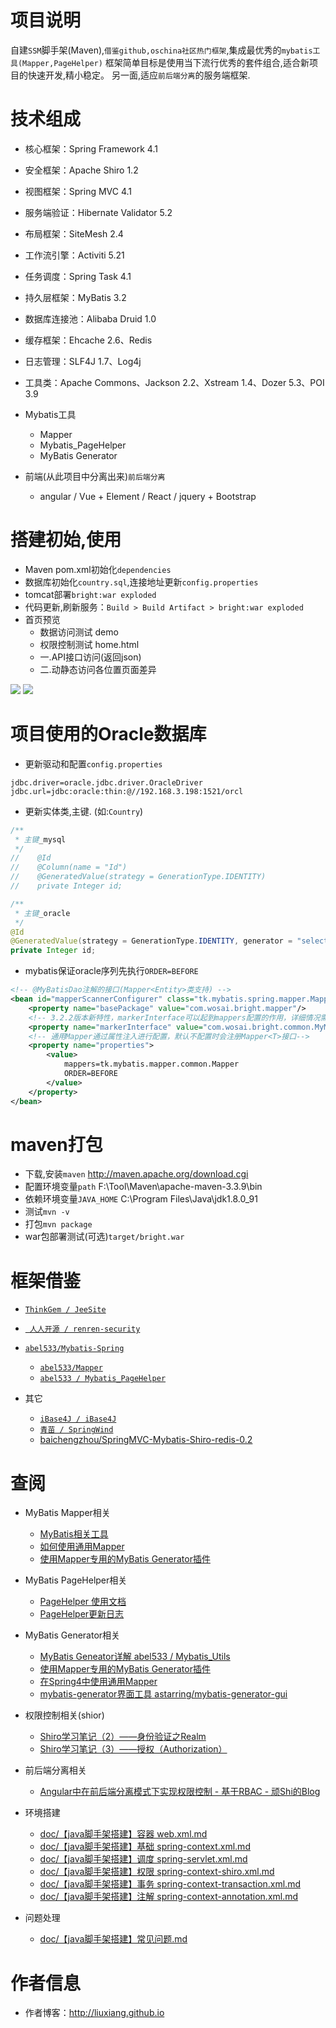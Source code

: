 # 项目说明
自建`SSM`脚手架(Maven),`借鉴github,oschina社区热门框架`,集成最优秀的`mybatis工具(Mapper,PageHelper)`
框架简单目标是使用当下流行优秀的套件组合,适合新项目的快速开发,精小稳定。
另一面,适应`前后端分离`的服务端框架.

# 技术组成
- 核心框架：Spring Framework 4.1
- 安全框架：Apache Shiro 1.2
- 视图框架：Spring MVC 4.1
- 服务端验证：Hibernate Validator 5.2
- 布局框架：SiteMesh 2.4
- 工作流引擎：Activiti 5.21
- 任务调度：Spring Task 4.1
- 持久层框架：MyBatis 3.2
- 数据库连接池：Alibaba Druid 1.0
- 缓存框架：Ehcache 2.6、Redis
- 日志管理：SLF4J 1.7、Log4j
- 工具类：Apache Commons、Jackson 2.2、Xstream 1.4、Dozer 5.3、POI 3.9

- Mybatis工具
    - Mapper
    - Mybatis_PageHelper
    - MyBatis Generator

- 前端(从此项目中分离出来)`前后端分离`
    - angular / Vue + Element / React / jquery + Bootstrap
    
# 搭建初始,使用
- Maven pom.xml初始化`dependencies`
- 数据库初始化`country.sql`,连接地址更新`config.properties`
- tomcat部署`bright:war exploded`
- 代码更新,刷新服务：`Build > Build Artifact > bright:war exploded`
- 首页预览
    - 数据访问测试 demo
    - 权限控制测试 home.html
    - 一.API接口访问(返回json)
    - 二.动静态访问各位置页面差异

![](http://7xnbs3.com1.z0.glb.clouddn.com/17-3-10/93450546-file_1489145987589_11b12.png)
![](http://7xnbs3.com1.z0.glb.clouddn.com/17-3-10/54366383-file_1489145789988_15fb7.png)

# 项目使用的Oracle数据库
- 更新驱动和配置`config.properties`
```properties
jdbc.driver=oracle.jdbc.driver.OracleDriver
jdbc.url=jdbc:oracle:thin:@//192.168.3.198:1521/orcl
```
- 更新实体类,主键. (如:`Country`)
```java
/**
 * 主键_mysql
 */
//    @Id
//    @Column(name = "Id")
//    @GeneratedValue(strategy = GenerationType.IDENTITY)
//    private Integer id;

/**
 * 主键_oracle
 */
@Id
@GeneratedValue(strategy = GenerationType.IDENTITY, generator = "select seq_country.nextval from dual")
private Integer id;
```
- mybatis保证oracle序列先执行`ORDER=BEFORE`
```xml
<!-- @MyBatisDao注解的接口(Mapper<Entity>类支持) -->
<bean id="mapperScannerConfigurer" class="tk.mybatis.spring.mapper.MapperScannerConfigurer">
    <property name="basePackage" value="com.wosai.bright.mapper"/>
    <!-- 3.2.2版本新特性，markerInterface可以起到mappers配置的作用，详细情况需要看Marker接口类 -->
    <property name="markerInterface" value="com.wosai.bright.common.MyMapper"/>
    <!-- 通用Mapper通过属性注入进行配置，默认不配置时会注册Mapper<T>接口-->
    <property name="properties">
        <value>
            mappers=tk.mybatis.mapper.common.Mapper
            ORDER=BEFORE
        </value>
    </property>
</bean>
```

# maven打包
- 下载,安装`maven` http://maven.apache.org/download.cgi
- 配置环境变量`path` F:\Tool\Maven\apache-maven-3.3.9\bin
- 依赖环境变量`JAVA_HOME` C:\Program Files\Java\jdk1.8.0_91
- 测试`mvn -v`
- 打包`mvn package`
- war包部署测试(可选)`target/bright.war`

# 框架借鉴
- [`ThinkGem / JeeSite`](https://git.oschina.net/thinkgem/jeesite)
- [` 人人开源 / renren-security`](https://git.oschina.net/babaio/renren-security)
- [`abel533/Mybatis-Spring`](https://github.com/abel533/Mybatis-Spring)
    - [`abel533/Mapper`](https://github.com/abel533/Mapper)
    - [`abel533 / Mybatis_PageHelper`](http://git.oschina.net/free/Mybatis_PageHelper)

- 其它
    - [`iBase4J / iBase4J`](https://git.oschina.net/iBase4J/iBase4J)
    - [`青苗 / SpringWind`](https://git.oschina.net/juapk/SpringWind)
    - [baichengzhou/SpringMVC-Mybatis-Shiro-redis-0.2](https://github.com/baichengzhou/SpringMVC-Mybatis-Shiro-redis-0.2)
    
# 查阅
- MyBatis Mapper相关
    - [MyBatis相关工具](http://www.mybatis.tk/)
    - [如何使用通用Mapper](http://git.oschina.net/free/Mapper2/blob/master/wiki/mapper/2.Use.md)
    - [使用Mapper专用的MyBatis Generator插件](http://git.oschina.net/free/Mapper2/blob/master/wiki/mapper/5.UseMBG.md)

- MyBatis PageHelper相关
    - [PageHelper 使用文档](https://github.com/pagehelper/Mybatis-PageHelper/blob/master/wikis/zh/HowToUse.md)
    - [PageHelper更新日志](https://github.com/pagehelper/Mybatis-PageHelper/blob/master/wikis/zh/Changelog.md)
    
- MyBatis Generator相关
    - [MyBatis Geneator详解 abel533 / Mybatis_Utils](http://git.oschina.net/free/Mybatis_Utils/blob/master/MybatisGeneator/MybatisGeneator.md)
    - [使用Mapper专用的MyBatis Generator插件](http://git.oschina.net/free/Mapper/blob/master/wiki/mapper3/7.UseMBG.md)
    - [在Spring4中使用通用Mapper](http://git.oschina.net/free/Mapper2/blob/master/wiki/mapper/4.Spring4.md)
    - [mybatis-generator界面工具 astarring/mybatis-generator-gui](https://github.com/astarring/mybatis-generator-gui)

- 权限控制相关(shior)
    - [Shiro学习笔记（2）——身份验证之Realm](http://blog.csdn.net/u010837612/article/details/46053249)
    - [Shiro学习笔记（3）——授权（Authorization）](http://blog.csdn.net/u010837612/article/details/46126157)

- 前后端分离相关
    - [Angular中在前后端分离模式下实现权限控制 - 基于RBAC - 顽Shi的Blog](https://my.oschina.net/blogshi/blog/300595)


- 环境搭建
    - [doc/【java脚手架搭建】容器 web.xml.md](https://github.com/liuxiang/bright_frame/tree/master/doc)
    - [doc/【java脚手架搭建】基础 spring-context.xml.md](https://github.com/liuxiang/bright_frame/tree/master/doc)
    - [doc/【java脚手架搭建】调度 spring-servlet.xml.md](https://github.com/liuxiang/bright_frame/tree/master/doc)
    - [doc/【java脚手架搭建】权限 spring-context-shiro.xml.md](https://github.com/liuxiang/bright_frame/tree/master/doc)
    - [doc/【java脚手架搭建】事务 spring-context-transaction.xml.md](https://github.com/liuxiang/bright_frame/tree/master/doc)
    - [doc/【java脚手架搭建】注解 spring-context-annotation.xml.md](https://github.com/liuxiang/bright_frame/tree/master/doc)

- 问题处理
    - [doc/【java脚手架搭建】常见问题.md]()
    
# 作者信息
- 作者博客：http://liuxiang.github.io
